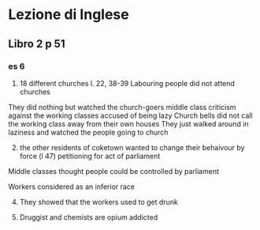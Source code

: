 # Lezione di Inglese


## Libro 2  p 51

### es 6
1. 18 different churches
l. 22, 38-39
Labouring people did not attend churches

They did nothing but watched the church-goers
middle class criticism against the working classes
accused of being lazy
Church bells did not call the working class away from their own houses
They just walked around in laziness and watched the people going to church

2. the other residents of coketown wanted to change their behaivour by force (l 47) petitioning for act of parliament

Middle classes thought people could be controlled by parliament


Workers considered as an inferior race

4. They showed that the workers used to get drunk

5. Druggist and chemists are opium addicted
<!--stackedit_data:
eyJoaXN0b3J5IjpbMzQ1NTE2NDUzLDEwMjk1MjYyODhdfQ==
-->